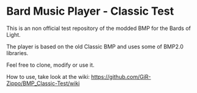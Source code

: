 # Bard Music Player - Classic Test
This is an non official test repository of the modded BMP for the Bards of Light.

The player is based on the old Classic BMP and uses some of BMP2.0 libraries.

Feel free to clone, modify or use it.

How to use, take look at the wiki:
https://github.com/GiR-Zippo/BMP_Classic-Test/wiki
